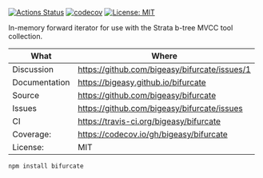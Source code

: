 [![Actions Status](https://github.com/bigeasy/bifurcate/workflows/Node%20CI/badge.svg)](https://github.com/bigeasy/bifurcate/actions)
[![codecov](https://codecov.io/gh/bigeasy/bifurcate/branch/master/graph/badge.svg)](https://codecov.io/gh/bigeasy/bifurcate)
[![License: MIT](https://img.shields.io/badge/License-MIT-yellow.svg)](https://opensource.org/licenses/MIT)

In-memory forward iterator for use with the Strata b-tree MVCC tool collection.

| What          | Where                                         |
| --- | --- |
| Discussion    | https://github.com/bigeasy/bifurcate/issues/1 |
| Documentation | https://bigeasy.github.io/bifurcate           |
| Source        | https://github.com/bigeasy/bifurcate          |
| Issues        | https://github.com/bigeasy/bifurcate/issues   |
| CI            | https://travis-ci.org/bigeasy/bifurcate       |
| Coverage:     | https://codecov.io/gh/bigeasy/bifurcate       |
| License:      | MIT                                           |


```
npm install bifurcate
```

